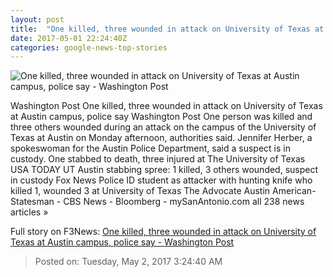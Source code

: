 ```yaml
---
layout: post
title:  "One killed, three wounded in attack on University of Texas at Austin campus, police say - Washington Post"
date: 2017-05-01 22:24:40Z
categories: google-news-top-stories
---
```


![One killed, three wounded in attack on University of Texas at Austin campus, police say - Washington Post](https://img.washingtonpost.com/rf/image_1484w/2010-2019/Wires/Images/2017-05-01/AP/University_of_Texas_Stabbings_43585-2f450.jpg)

Washington Post One killed, three wounded in attack on University of Texas at Austin campus, police say Washington Post One person was killed and three others wounded during an attack on the campus of the University of Texas at Austin on Monday afternoon, authorities said. Jennifer Herber, a spokeswoman for the Austin Police Department, said a suspect is in custody. One stabbed to death, three injured at The University of Texas USA TODAY UT Austin stabbing spree: 1 killed, 3 others wounded, suspect in custody Fox News Police ID student as attacker with hunting knife who killed 1, wounded 3 at University of Texas The Advocate Austin American-Statesman - CBS News - Bloomberg - mySanAntonio.com all 238 news articles »


Full story on F3News: [One killed, three wounded in attack on University of Texas at Austin campus, police say - Washington Post](http://www.f3nws.com/n/VVCRhF)

> Posted on: Tuesday, May 2, 2017 3:24:40 AM
